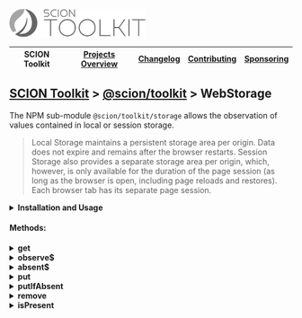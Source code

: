 <a href="/README.md"><img src="/resources/branding/scion-toolkit-banner.svg" height="50" alt="SCION Toolkit"></a>

| SCION Toolkit | [Projects Overview][menu-projects-overview] | [Changelog][menu-changelog] | [Contributing][menu-contributing] | [Sponsoring][menu-sponsoring] |  
| --- | --- | --- | --- | --- |

## [SCION Toolkit][menu-home] > [@scion/toolkit][link-scion-toolkit] > WebStorage

The NPM sub-module `@scion/toolkit/storage` allows the observation of values contained in local or session storage.

> Local Storage maintains a persistent storage area per origin. Data does not expire and remains after the browser restarts. Session Storage also provides a separate storage area per origin, which, however, is only available for the duration of the page session (as long as the browser is open, including page reloads and restores). Each browser tab has its separate page session.

<details>
  <summary><strong>Installation and Usage</strong></summary>

1. Install `@scion/toolkit` using the NPM command-line tool: 
    ```
    npm install @scion/toolkit
    ```

1. Create an instance of the `WebStorage` class by passing the storage implementor as constructor argument.

   ```typescript
   import {WebStorage} from '@scion/toolkit/storage';
    
   export const sessionStorage = new WebStorage(window.sessionStorage);
   export const localStorage = new WebStorage(window.localStorage);
   ```
   
1. Observe items in the storage, as following:

   ```typescript
   sessionStorage.observe$('key').subscribe(item => {
   });
   ```

***

### For Angular projects

If using Angular, you can provide `WebStorage` for dependency injection into services, components, directives, or pipes.
  
1. Create a `LocalStorage` and `SessionStorage` class, both extending the `WebStorage` class. In the constructor, call the super constructor, passing either `window.localStorage` or `window.sessionStorage`. 
   
   ```typescript
    @Injectable({providedIn: 'root'})
    export class SessionStorage extends WebStorage {
      constructor() {
        super(window.sessionStorage);
      }
    } 
   ```
   
   ```typescript
    @Injectable({providedIn: 'root'})
    export class LocalStorage extends WebStorage {
      constructor() {
        super(window.localStorage);
      }
    }
   ```

2. Inject `LocalStorage` or `SessionStorage`, as following:
   
   ```typescript
    export class YourComponent {
      constructor(private localStorage: LocalStorage, private sessionStorage: SessionStorage) {
      }
    }
   ```
   
***
   
Alternatively, you could also use a DI token to provide `WebStorage` for dependency injection.

1. Create a DI token under which to provide the storage. 

   ```typescript
    export const SESSION_STORAGE = new InjectionToken<WebStorage>('SESSION_STORAGE', {
     factory: () => new WebStorage(window.sessionStorage),
    });
   
    export const LOCAL_STORAGE = new InjectionToken<WebStorage>('LOCAL_STORAGE', {
      factory: () => new WebStorage(window.localStorage),
    });

   ```
2. Inject the storage as following:

   ```typescript
    export class YourComponent {
      constructor(@Inject(SESSION_STORAGE) private sessionStorage: WebStorage,
                  @Inject(LOCAL_STORAGE) private localStorage: WebStorage) {
      }
    }
   ```
</details>

#### Methods:

<details>
  <summary><strong>get</strong></summary>

Returns the item associated with the given key, or `undefined` if not found.
</details>

<details>
  <summary><strong>observe$</strong></summary>

Observes the item associated with the given key.

Upon subscription, it emits the current item from the storage, but, by default, only if present, and then continuously emits when the item associated with the given key changes. It never completes.

When removing the item from the storage, by default, the Observable does not emit.

Set `emitIfAbsent` to `true` if to emit `undefined` when removing the item, or if there is no item associated with the given key upon subscription. By default, `emitIfAbsent` is set to `false`.
</details>

<details>
  <summary><strong>absent$</strong></summary>

Notifies when no item is present for the given key. The Observable never completes.
</details>

<details>
  <summary><strong>put</strong></summary>

Puts the given item into storage. The item is serialized to JSON.  
</details>

<details>
  <summary><strong>putIfAbsent</strong></summary>

Puts the given item into storage, but only if not present. The item is serialized to JSON.\
Instead of an item you can pass a provider function to produce the item.  
</details>

<details>
  <summary><strong>remove</strong></summary>

Removes the item associated with the given key.  
</details>

<details>
  <summary><strong>isPresent</strong></summary>

Checks if an item is present in the storage. Present also includes `null` and `undefined` items.  
</details>

[menu-home]: /README.md
[menu-projects-overview]: /docs/site/projects-overview.md
[menu-changelog]: /docs/site/changelog.md
[menu-contributing]: /CONTRIBUTING.md
[menu-sponsoring]: /docs/site/sponsoring.md

[link-scion-toolkit]: /docs/site/scion-toolkit.md
